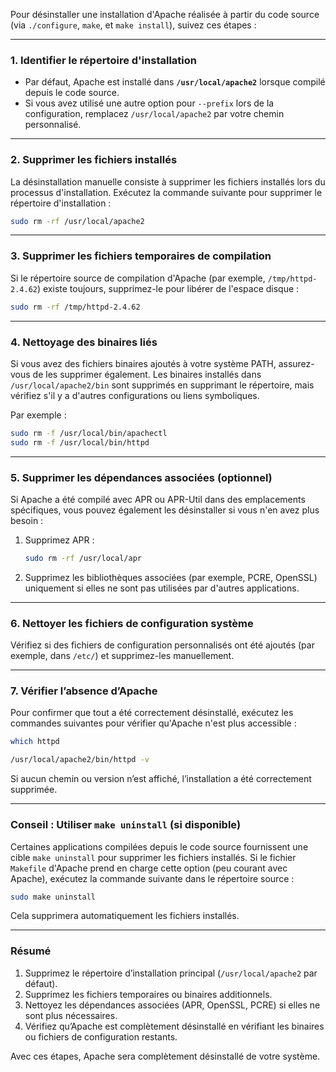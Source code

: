 Pour désinstaller une installation d'Apache réalisée à partir du code source (via `./configure`, `make`, et `make install`), suivez ces étapes :

---

### **1. Identifier le répertoire d'installation**
- Par défaut, Apache est installé dans **`/usr/local/apache2`** lorsque compilé depuis le code source.
- Si vous avez utilisé une autre option pour `--prefix` lors de la configuration, remplacez `/usr/local/apache2` par votre chemin personnalisé.

---

### **2. Supprimer les fichiers installés**
La désinstallation manuelle consiste à supprimer les fichiers installés lors du processus d'installation. Exécutez la commande suivante pour supprimer le répertoire d'installation :

```bash
sudo rm -rf /usr/local/apache2
```

---

### **3. Supprimer les fichiers temporaires de compilation**
Si le répertoire source de compilation d'Apache (par exemple, `/tmp/httpd-2.4.62`) existe toujours, supprimez-le pour libérer de l'espace disque :

```bash
sudo rm -rf /tmp/httpd-2.4.62
```

---

### **4. Nettoyage des binaires liés**
Si vous avez des fichiers binaires ajoutés à votre système PATH, assurez-vous de les supprimer également. Les binaires installés dans `/usr/local/apache2/bin` sont supprimés en supprimant le répertoire, mais vérifiez s'il y a d'autres configurations ou liens symboliques.

Par exemple :
```bash
sudo rm -f /usr/local/bin/apachectl
sudo rm -f /usr/local/bin/httpd
```

---

### **5. Supprimer les dépendances associées (optionnel)**
Si Apache a été compilé avec APR ou APR-Util dans des emplacements spécifiques, vous pouvez également les désinstaller si vous n'en avez plus besoin :

1. Supprimez APR :
   ```bash
   sudo rm -rf /usr/local/apr
   ```

2. Supprimez les bibliothèques associées (par exemple, PCRE, OpenSSL) uniquement si elles ne sont pas utilisées par d'autres applications.

---

### **6. Nettoyer les fichiers de configuration système**
Vérifiez si des fichiers de configuration personnalisés ont été ajoutés (par exemple, dans `/etc/`) et supprimez-les manuellement.

---

### **7. Vérifier l’absence d’Apache**
Pour confirmer que tout a été correctement désinstallé, exécutez les commandes suivantes pour vérifier qu'Apache n'est plus accessible :

```bash
which httpd
```

```bash
/usr/local/apache2/bin/httpd -v
```

Si aucun chemin ou version n’est affiché, l’installation a été correctement supprimée.

---

### **Conseil : Utiliser `make uninstall` (si disponible)**
Certaines applications compilées depuis le code source fournissent une cible `make uninstall` pour supprimer les fichiers installés. Si le fichier `Makefile` d'Apache prend en charge cette option (peu courant avec Apache), exécutez la commande suivante dans le répertoire source :

```bash
sudo make uninstall
```

Cela supprimera automatiquement les fichiers installés.

---

### **Résumé**
1. Supprimez le répertoire d’installation principal (`/usr/local/apache2` par défaut).
2. Supprimez les fichiers temporaires ou binaires additionnels.
3. Nettoyez les dépendances associées (APR, OpenSSL, PCRE) si elles ne sont plus nécessaires.
4. Vérifiez qu’Apache est complètement désinstallé en vérifiant les binaires ou fichiers de configuration restants.

Avec ces étapes, Apache sera complètement désinstallé de votre système.